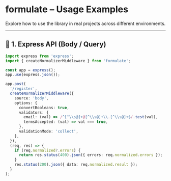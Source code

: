 # formulate – Usage Examples

Explore how to use the library in real projects across different environments.

---

## 🔹 1. Express API (Body / Query)

```ts
import express from 'express';
import { createNormalizerMiddleware } from 'formulate';

const app = express();
app.use(express.json());

app.post(
  '/register',
  createNormalizerMiddleware({
    source: 'body',
    options: {
      convertBooleans: true,
      validators: {
        email: (val) => /^[^\\s@]+@[^\\s@]+\\.[^\\s@]+$/.test(val),
        termsAccepted: (val) => val === true,
      },
      validationMode: 'collect',
    },
  }),
  (req, res) => {
    if (req.normalized?.errors) {
      return res.status(400).json({ errors: req.normalized.errors });
    }
    res.status(200).json({ data: req.normalized.result });
  }
);

